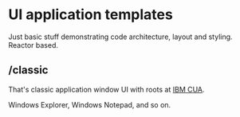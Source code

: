 # UI application templates

Just basic stuff demonstrating code architecture, layout and styling. Reactor based. 

## /classic

That's classic application window UI with roots at [IBM CUA](https://en.wikipedia.org/wiki/IBM_Common_User_Access).

Windows Explorer, Windows Notepad, and so on.
